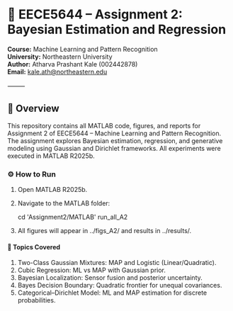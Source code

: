 # 🧠 EECE5644 – Assignment 2: Bayesian Estimation and Regression

**Course:** Machine Learning and Pattern Recognition  
**University:** Northeastern University  
**Author:** Atharva Prashant Kale (002442878)  
**Email:** kale.ath@northeastern.edu  

⸻

## 📘 Overview

This repository contains all MATLAB code, figures, and reports for Assignment 2 of EECE5644 – Machine Learning and Pattern Recognition.
The assignment explores Bayesian estimation, regression, and generative modeling using Gaussian and Dirichlet frameworks.
All experiments were executed in MATLAB R2025b.

### ⚙️ How to Run
1.	Open MATLAB R2025b.
2.	Navigate to the MATLAB folder:

    cd 'Assignment2/MATLAB'
    run_all_A2

3.	All figures will appear in ../figs_A2/ and results in ../results/.

#### 🧩 Topics Covered
1.	Two-Class Gaussian Mixtures: MAP and Logistic (Linear/Quadratic).
2.	Cubic Regression: ML vs MAP with Gaussian prior.
3.	Bayesian Localization: Sensor fusion and posterior uncertainty.
4.	Bayes Decision Boundary: Quadratic frontier for unequal covariances.
5.	Categorical–Dirichlet Model: ML and MAP estimation for discrete probabilities.
